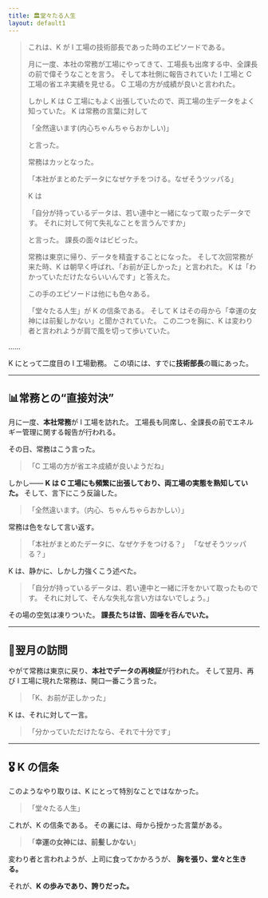 ```yaml
---
title: 🏛堂々たる人生
layout: default1
---
```

> これは、K が I 工場の技術部長であった時のエピソードである。
> 
> 月に一度、本社の常務が工場にやってきて、工場長も出席する中、全課長の前で偉そうなことを言う。
> そして本社側に報告されていた I 工場と C 工場の省エネ実績を見せる。
> C 工場の方が成績が良いと言われた。
> 
> しかし K は C 工場にもよく出張していたので、両工場の生データをよく知っていた。
> K は常務の言葉に対して
> 
> 「全然違います(内心ちゃんちゃらおかしい)」
> 
> と言った。
> 
> 常務はカッとなった。
> 
> 「本社がまとめたデータになぜケチをつける。なぜそうツッパる」
> 
> K は
> 
> 「自分が持っているデータは、若い連中と一緒になって取ったデータです。
> それに対して何て失礼なことを言うんですか」
> 
> と言った。
> 課長の面々はビビった。
> 
> 常務は東京に帰り、データを精査することになった。
> そして次回常務が来た時、K は朝早く呼ばれ、「お前が正しかった」と言われた。
> K は「わかっていただけたならいいんです」と答えた。
> 
> この手のエピソードは他にも色々ある。
> 
> 「堂々たる人生」が K の信条である。
> そして K はその母から「幸運の女神には前髪しかない」と聞かされていた。
> この二つを胸に、K は変わり者と言われようが肩で風を切って歩いていた。

……

K にとって二度目の I 工場勤務。
この頃には、すでに**技術部長**の職にあった。

---

## 📊常務との“直接対決”

月に一度、**本社常務**が I 工場を訪れた。
工場長も同席し、全課長の前でエネルギー管理に関する報告が行われる。

その日、常務はこう言った。

> 「C 工場の方が省エネ成績が良いようだね」

しかし――
**K は C 工場にも頻繁に出張しており、両工場の実態を熟知していた。**
そして、言下にこう反論した。

> 「全然違います。（内心、ちゃんちゃらおかしい）」

常務は色をなして言い返す。

> 「本社がまとめたデータに、なぜケチをつける？」
> 「なぜそうツッパる？」

K は、静かに、しかし力強くこう述べた。

> 「自分が持っているデータは、若い連中と一緒に汗をかいて取ったものです。
> それに対して、そんな失礼な言い方はないでしょう。」

その場の空気は凍りついた。
**課長たちは皆、固唾を呑んでいた。**

---

## 🔁翌月の訪問

やがて常務は東京に戻り、**本社でデータの再検証**が行われた。
そして翌月、再び I 工場に現れた常務は、開口一番こう言った。

> 「K、お前が正しかった」

K は、それに対して一言。

> 「分かっていただけたなら、それで十分です」

---

## 🎖 K の信条

このようなやり取りは、K にとって特別なことではなかった。

> 「堂々たる人生」

これが、K の信条である。
その裏には、母から授かった言葉がある。

> 「**幸運の女神には、前髪しかない**」

変わり者と言われようが、上司に食ってかかろうが、
**胸を張り、堂々と生きる。**

それが、**K の歩みであり、誇りだった。**
